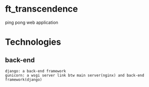 # ft_transcendence
ping pong web application 


# Technologies
## back-end
    django: a back-end framework
    gunicorn: a wsgi server link btw main server(nginx) and back-end framework(django)
